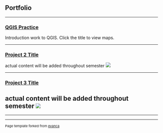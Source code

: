 ## Portfolio

---
### [QGIS Practice](/pro/Neeves_Lab1.pdf)
Introduction work to QGIS. Click the title to view maps.



---
### [Project 2 Title](/images/comingsoon.jpg)
actual content will be added throughout semester
[<img src="comingsoon.jpg?raw=true"/>](/images/comingsoon.jpg?raw=true)


---
### [Project 3 Title](/images/comingsoon.jpg)
actual content will be added throughout semester
[<img src="comingsoon.jpg?raw=true"/>](/images/comingsoon.jpg?raw=true)
---


---




---
<p style="font-size:11px">Page template forked from <a href="https://github.com/evanca/quick-portfolio">evanca</a></p>
<!-- Remove above link if you don't want to attibute -->
